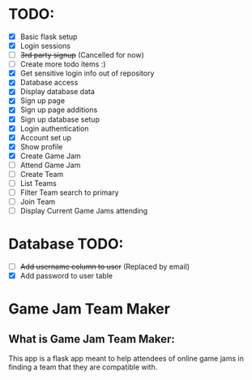 # TODO:
- [X] Basic flask setup
- [X] Login sessions
- [ ] ~~3rd party signup~~ (Cancelled for now)
- [ ] Create more todo items :)
- [X] Get sensitive login info out of repository 
- [X] Database access
- [X] Display database data
- [X] Sign up page
- [X] Sign up page additions
- [X] Sign up database setup
- [X] Login authentication
- [X] Account set up
- [X] Show profile
- [X] Create Game Jam
- [ ] Attend Game Jam
- [ ] Create Team
- [ ] List Teams
- [ ] Filter Team search to primary
- [ ] Join Team
- [ ] Display Current Game Jams attending

# Database TODO:
- [ ] ~~Add username column to user~~ (Replaced by email)
- [X] Add password to user table

# Game Jam Team Maker

## What is Game Jam Team Maker:

This app is a flask app meant to help attendees of online game jams in finding a team that they are compatible with.
